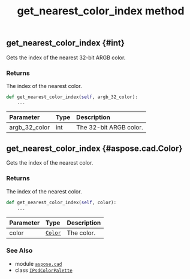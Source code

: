 ﻿---
title: get_nearest_color_index method
second_title: Aspose.CAD for Python via .NET API References
description: 
type: docs
weight: 40
url: /python-net/aspose.cad/ipsdcolorpalette/get_nearest_color_index/
is_root: false
---

## get_nearest_color_index {#int}

Gets the index of the nearest 32-bit ARGB color.


### Returns 


The index of the nearest color.


```python
def get_nearest_color_index(self, argb_32_color):
    ...
```


| Parameter | Type | Description |
| :- | :- | :- |
| argb_32_color | int | The 32-bit ARGB color. |


## get_nearest_color_index {#aspose.cad.Color}

Gets the index of the nearest color.


### Returns 


The index of the nearest color.


```python
def get_nearest_color_index(self, color):
    ...
```


| Parameter | Type | Description |
| :- | :- | :- |
| color | [`Color`](/cad/python-net/aspose.cad/color) | The color. |



### See Also
* module [`aspose.cad`](../../)
* class [`IPsdColorPalette`](/cad/python-net/aspose.cad/ipsdcolorpalette)

